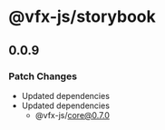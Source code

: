 # @vfx-js/storybook

## 0.0.9

### Patch Changes

- Updated dependencies
- Updated dependencies
  - @vfx-js/core@0.7.0

